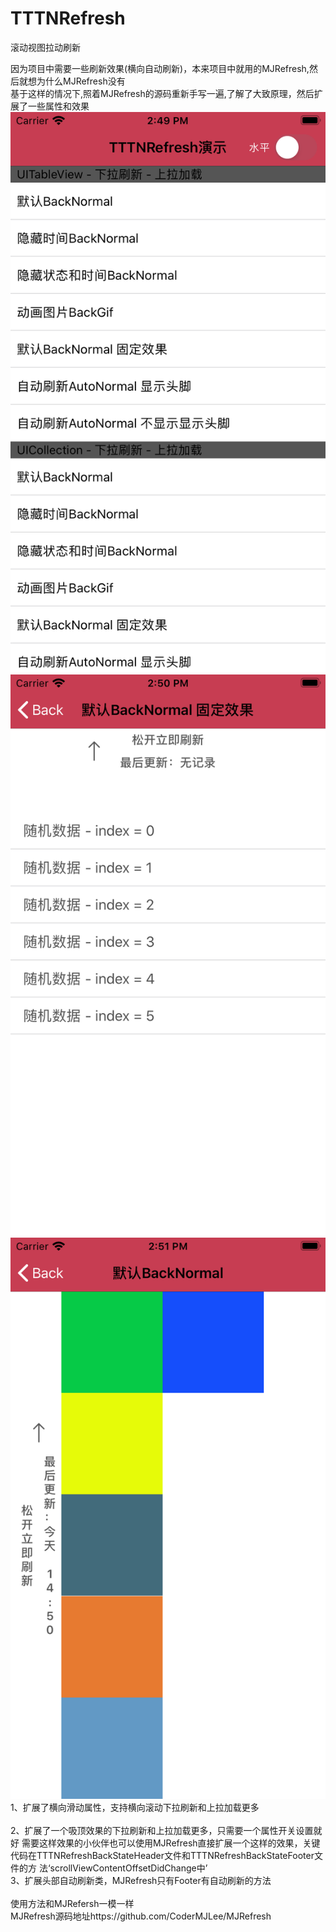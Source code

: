 # TTTNRefresh
 滚动视图拉动刷新

 因为项目中需要一些刷新效果(横向自动刷新)，本来项目中就用的MJRefresh,然后就想为什么MJRefresh没有</br>
 基于这样的情况下,照着MJRefresh的源码重新手写一遍,了解了大致原理，然后扩展了一些属性和效果</br>
![PNG](https://github.com/TingTauren/TTTNRefresh/blob/master/home.png)
![PNG](https://github.com/TingTauren/TTTNRefresh/blob/master/adsorption.png)
![PNG](https://github.com/TingTauren/TTTNRefresh/blob/master/horizontal.png)
 </br>
 1、扩展了横向滑动属性，支持横向滚动下拉刷新和上拉加载更多</br>
 </br>
 2、扩展了一个吸顶效果的下拉刷新和上拉加载更多，只需要一个属性开关设置就好</ber>
   需要这样效果的小伙伴也可以使用MJRefresh直接扩展一个这样的效果，关键代码在TTTNRefreshBackStateHeader文件和TTTNRefreshBackStateFooter文件的方
   法‘scrollViewContentOffsetDidChange中’</bar>
 </br>
 3、扩展头部自动刷新类，MJRefresh只有Footer有自动刷新的方法</br>
 </br>
 使用方法和MJRefersh一模一样</br>
 MJRefresh源码地址https://github.com/CoderMJLee/MJRefresh
